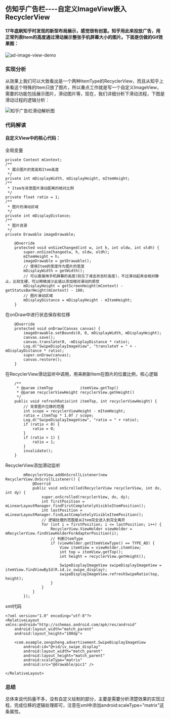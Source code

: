 ## 仿知乎广告栏----自定义ImageView嵌入RecyclerView

#### 17年底刷知乎时发现的新型布局展示，感觉很有创意。知乎用此来投放广告，用正常列表Item的高度通过滑动展示整张手机屏幕大小的图片。下面是仿做的Gif效果图：



![ad-image-view-demo](media/15208386184845/ad-image-view-demo.gif)


### 实现分析

从效果上我们可以大致看出是一个两种ItemType的RecyclerView，而且从知乎上来看这个特殊的Item只放了图片，所以重点工作就是写一个自定义ImageView，需要的功能包括展示图片，滑动图片等，现在，我们详细分析下滑动流程，下图是滑动过程的逻辑分析：

![知乎广告栏滑动解析图](media/15208386184845/%E7%9F%A5%E4%B9%8E%E5%B9%BF%E5%91%8A%E6%A0%8F%E6%BB%91%E5%8A%A8%E8%A7%A3%E6%9E%90%E5%9B%BE.png)



### 代码解读

#### 自定义View中的核心代码：

全局变量

```
private Context mContext;
/**
 * 展示图片的宽高和Item高度
 */
private int mDisplayWidth, mDisplayHeight, mItemHeight;
/**
 * Item与背景图片滑动距离的相对比例
 */
private float ratio = 1;
/**
 * 图片的滑动区域
 */
private int mDisplayDistance;
/**
 * 图片资源
 */
private Drawable imageDrawable;
```

```
    @Override
    protected void onSizeChanged(int w, int h, int oldw, int oldh) {
        super.onSizeChanged(w, h, oldw, oldh);
        mItemHeight = h;
        imageDrawable = getDrawable();
        // 使用Item的宽度作为图片的宽度
        mDisplayWidth = getWidth();
        // 可以直接用手机屏幕的高度(别忘了减去状态栏高度)，不过滑动起来会相对静止，比较生硬，可以稍微减少此值以添加相对滑动的感觉
        mDisplayHeight = getScreenHeight(mContext) - getStatusBarHeight(mContext) - 100;
        // 图片滑动区域
        mDisplayDistance = mDisplayHeight - mItemHeight;
    }
```

在onDraw中进行状态保存和位移

```
    @Override
    protected void onDraw(Canvas canvas) {
        imageDrawable.setBounds(0, 0, mDisplayWidth, mDisplayHeight);
        canvas.save();
        canvas.translate(0, -mDisplayDistance * ratio);
        Log.d("SwipeDisplayImageView", "translateY = " + -mDisplayDistance * ratio);
        super.onDraw(canvas);
        canvas.restore();
    }
```

在RecyclerView滑动监听中调用，用来刷新Item在图片的位置比例，核心逻辑

```
    /**
     * @param itemTop            itemView.getTop()
     * @param recyclerViewHeight recyclerView.getHeight()
     */
    public void refreshRatio(int itemTop, int recyclerViewHeight) {
        // 背景图片位移的范围
        int scope = recyclerViewHeight - mItemHeight;
        ratio = itemTop * 1.0f / scope;
        Log.d("SwipeDisplayImageView", "ratio = " + ratio);
        if (ratio < 0) {
            ratio = 0;
        }
        if (ratio > 1) {
            ratio = 1;
        }
        invalidate();
    }
```

RecyclerView添加滑动监听

```
        mRecyclerView.addOnScrollListener(new RecyclerView.OnScrollListener() {
            @Overrid
            public void onScrolled(RecyclerView recyclerView, int dx, int dy) {
                super.onScrolled(recyclerView, dx, dy);
                int firstPosition = mLinearLayoutManager.findFirstCompletelyVisibleItemPosition();
                int lastPosition = mLinearLayoutManager.findLastCompletelyVisibleItemPosition();
                // 逻辑处理的范围是从Item完全进入到完全离开
                for (int i = firstPosition; i <= lastPosition; i++) {
                    RecyclerView.ViewHolder viewHolder = mRecyclerView.findViewHolderForAdapterPosition(i);
                    // 判断ItemType
                    if (viewHolder.getItemViewType() == TYPE_AD) {
                        View itemView = viewHolder.itemView;
                        int top = itemView.getTop();
                        int height = recyclerView.getHeight();

                        SwipeDisplayImageView swipeDisplayImageView = itemView.findViewById(R.id.iv_swipe_display);
                        swipeDisplayImageView.refreshSwipeRatio(top, height);
                    }
                }
            }
        });
```

xml代码

```
<?xml version="1.0" encoding="utf-8"?>
<RelativeLayout xmlns:android="http://schemas.android.com/apk/res/android"
    android:layout_width="match_parent"
    android:layout_height="180dp">

    <com.example.zengsheng.advertisement.SwipeDisplayImageView
        android:id="@+id/iv_swipe_display"
        android:layout_width="match_parent"
        android:layout_height="match_parent"
        android:scaleType="matrix"
        android:src="@drawable/pic1" />

</RelativeLayout>
```

### 总结
总体来说代码量不多，没有自定义绘制的部分，主要是需要分析清楚效果的实现过程，完成位移的逻辑处理即可，注意在xml中添加android:scaleType="matrix"这条属性。


